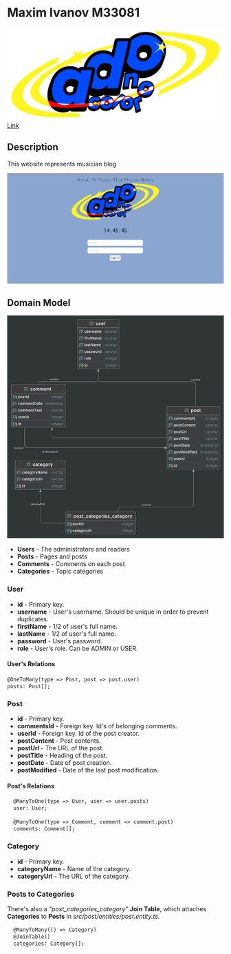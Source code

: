 # Maxim Ivanov M33081
![logo](public/ind_img/adonocolor.svg)
[Link](https://ado-web-sem-6.onrender.com/)

## Description
This website represents musician blog

![logo](readme/page_snippet.png)

## Domain Model

![ERD](readme/erd_ado_web_sem_6_db.png)

* **Users** - The administrators and readers
* **Posts** - Pages and posts
* **Comments** - Comments on each post
* **Categories** - Topic categories

### User

* **id** - Primary key.
* **username** - User's username. Should be unique in order to prevent duplicates.
* **firstName** - 1/2 of user's full name.
* **lastName** - 1/2 of user's full name.
* **password** - User's password. 
* **role** - User's role. Can be ADMIN or USER.

#### User's Relations

```
@OneToMany(type => Post, post => post.user)
posts: Post[];
```

### Post
* **id** - Primary key.
* **commentsId** - Foreign key. Id's of belonging comments.
* **userId** - Foreign key. Id of the post creator.
* **postContent** - Post contents.
* **postUrl** - The URL of the post. 
* **postTitle** - Heading of the post.
* **postDate** - Date of post creation.
* **postModified** - Date of the last post modification.

#### Post's Relations

```
  @ManyToOne(type => User, user => user.posts)
  user: User;

  @ManyToOne(type => Comment, comment => comment.post)
  comments: Comment[];
```

### Category
* **id** - Primary key.
* **categoryName** - Name of the category.
* **categoryUrl** - The URL of the category.

### Posts to Categories

There's also a _"post_categories_category"_ **Join Table**, which attaches **Categories** to **Posts** in _src/post/entities/post.entity.ts_.

```
  @ManyToMany(() => Category)
  @JoinTable()
  categories: Category[];
```

